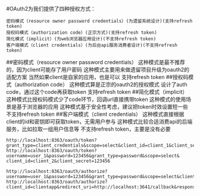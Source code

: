 #OAuth2为我们提供了四种授权方式：

    密码模式（resource owner password credentials）(为遗留系统设计)(支持refresh token)
    授权码模式（authorization code）(正宗方式)(支持refresh token)
    简化模式（implicit）(为web浏览器应用设计)(不支持refresh token)
    客户端模式（client credentials）(为后台api服务消费者设计)(不支持refresh token)


##密码模式（resource owner password credentials）
    这种模式是最不推荐的，因为client可能存了用户密码
    这种模式主要用来做遗留项目升级为oauth2的适配方案
    当然如果client是自家的应用，也是可以
    支持refresh token
##授权码模式（authorization code）
    这种模式算是正宗的oauth2的授权模式
    设计了auth code，通过这个code再获取token
    支持refresh token
##简化模式（implicit）
    这种模式比授权码模式少了code环节，回调url直接携带token
    这种模式的使用场景是基于浏览器的应用
    这种模式基于安全性考虑，建议把token时效设置短一些
    不支持refresh token
##客户端模式（client credentials）
    这种模式直接根据client的id和密钥即可获取token，无需用户参与
    这种模式比较合适消费api的后端服务，比如拉取一组用户信息等
    不支持refresh token，主要是没有必要
    
    http://localhost:8363/oauth/token?grant_type=client_credentials&scope=select&client_id=client_1&client_secret=123456
    http://localhost:8363/oauth/token?username=user_1&password=123456&grant_type=password&scope=select& client_id=client_2&client_secret=123456
    
    http://localhost:8363/oauth/authorize?username=user_1&password=123456&grant_type=password&scope=select&client_id=clientapp&client_secret=123456
    http://localhost:8363/oauth/authorize?client_id=clientapp&redirect_uri=http://localhost:3641/callback&response_type=code&read_userinfo